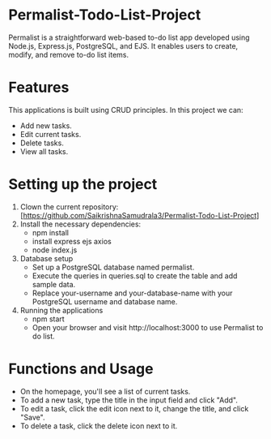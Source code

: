 # Permalist-Todo-List-Project
Permalist is a straightforward web-based to-do list app developed using Node.js, Express.js, PostgreSQL, and EJS. It enables users to create, modify, and remove to-do list items.

# Features
This applications is built using CRUD principles. In this project we can: 
- Add new tasks.
- Edit current tasks.
- Delete tasks.
- View all tasks.

# Setting up the project
1. Clown the current repository:
   [https://github.com/SaikrishnaSamudrala3/Permalist-Todo-List-Project]
2. Install the necessary dependencies:
   - npm install
   - install express ejs axios
   - node index.js
3. Database setup
   - Set up a PostgreSQL database named permalist.
   - Execute the queries in queries.sql to create the table and add sample data.
   - Replace your-username and your-database-name with your PostgreSQL username and database name.
4. Running the applications
   - npm start
   - Open your browser and visit http://localhost:3000 to use Permalist to do list.
# Functions and Usage
  - On the homepage, you'll see a list of current tasks.
  - To add a new task, type the title in the input field and click "Add".
  - To edit a task, click the edit icon next to it, change the title, and click "Save".
  - To delete a task, click the delete icon next to it.
